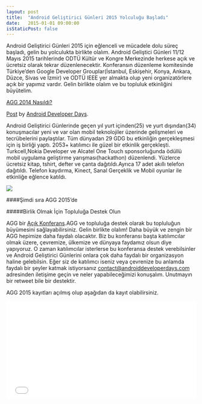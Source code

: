 ```yaml
---
layout: post
title:  "Android Geliştirici Günleri 2015 Yolculuğu Başladı"
date:   2015-01-01 09:00:00
isStaticPost: false
---
```


Android Geliştirici Günleri 2015 için eğlenceli ve mücadele dolu süreç başladı, gelin bu yolculukta birlikte olalım. Android Geliştici Günleri 11/12 Mayıs 2015 tarihlerinde ODTÜ Kültür ve Kongre Merkezinde herkese açık ve ücretsiz olarak tekrar düzenlenecektir. Konferansın düzenleme komitesinde Türkiye’den Google Developer Grouplar(İstanbul, Eskişehir, Konya, Ankara, Düzce, Sivas ve İzmir) ve ODTÜ IEEE yer almakta olup yeni organizatörlere açık bir yapımız vardır. Gelin birlikte olalım ve bu topluluk etkinliğini büyütelim.

[AGG 2014 Nasıldı?](http://www.androiddeveloperdays.com/2014/)

<div id="fb-root" class="embed-responsive"></div><script>(function(d, s, id) {  var js, fjs = d.getElementsByTagName(s)[0];  if (d.getElementById(id)) return;  js = d.createElement(s); js.id = id;  js.src = "//connect.facebook.net/en_US/all.js#xfbml=1";  fjs.parentNode.insertBefore(js, fjs);}(document, 'script', 'facebook-jssdk'));</script><div class="fb-post" data-href="https://www.facebook.com/media/set/?set=a.668204803216292.1073741830.595383730498400&amp;type=1" data-width="500"><div class="fb-xfbml-parse-ignore"><a href="https://www.facebook.com/media/set/?set=a.668204803216292.1073741830.595383730498400&amp;type=1">Post</a> by <a href="https://www.facebook.com/androiddeveloperdays">Android Developer Days</a>.</div></div>

Android Geliştirici Günlerinde geçen yıl yurt içinden(25) ve yurt dışından(34) konuşmacılar yeni ve var olan mobil teknolojiler üzerinde gelişmeleri ve tecrübelerini paylaştılar. Tüm dünyadan 29 GDG bu etkinliğin gerçekleşmesi için iş birliği yaptı. 2053+ katılımcı ile güzel bir etkinlik gerçekleşti. Turkcell,Nokia Developer ve Alcatel One Touch sponsorluğunda ödüllü mobil uygulama geliştirme yarışması(hackathon) düzenlendi. Yüzlerce ücretsiz kitap, tshirt, defter ve çanta dağıtıldı.Ayrıca 17 adet akıllı telefon dağıtıldı. Telefon kaydırma, Kinect, Sanal Gerçeklik ve Mobil oyunlar ile etkinliğe eğlence katıldı.

<img class="img-responsive" src="{{ site.baseurl_root }}/img/posts/add2015_infograph_tr.png"/>

####Şimdi sıra AGG 2015’de

#####Birlik Olmak İçin Topluluğa Destek Olun

AGG bir [Açık Konferans](http://en.wikipedia.org/wiki/Open_conference).AGG ve topluluğa destek olarak bu topluluğun büyümesini sağlayabilirsiniz. Gelin birlikte olalım! Daha büyük ve zengin bir AGG hepimize daha faydalı olacaktır. Biz bu konferansı başta katılımcılar olmak üzere, çevremize, ülkemize ve dünyaya faydamız olsun diye yapıyoruz. O zaman katılımcılar isterlerse bu konferansa destek verebilsinler ve Android Geliştirici Günlerini onlara çok daha faydalı bir organizasyon haline gelebilsin. Eğer siz de katılımcı iseniz veya çevrenize bu anlamda faydalı bir şeyler katmak istiyorsanız <a href="mailto:contact@androiddeveloperdays.com">contact@androiddeveloperdays.com</a> adresinden iletişime geçin ve neler yapabileceğimizi konuşalım. Unutmayın bir retweet bile bir destektir.

AGG 2015 kayıtları açılmış olup aşağıdan da kayıt olabilirsiniz.

<iframe src="//eventbrite.com/tickets-external?eid=14846274607&amp;ref=etckt" width="100%" height="260" frameborder="0" marginwidth="5" marginheight="5" scrolling="auto"></iframe>